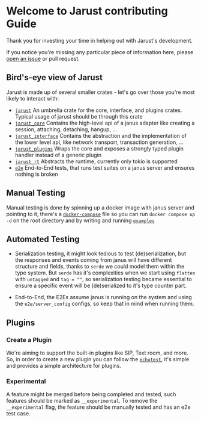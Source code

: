 # Welcome to Jarust contributing Guide

Thank you for investing your time in helping out with Jarust's development.

If you notice you're missing any particular piece of information here, please [open an issue](https://github.com/Ghamza-Jd/jarust/issues/new) or pull request.

## Bird's-eye view of Jarust

Jarust is made up of several smaller crates - let's go over those you're most likely to interact with:

- [`jarust`](/jarust) An umbrella crate for the core, interface, and plugins crates. Typical usage of jarust should be through this crate
- [`jarust_core`](/jarust_core) Contains the high-level api of a janus adapter like creating a session, attaching, detaching, hangup, ...
- [`jarust_interface`](/jarust_interface) Contains the abstraction and the implementation of the lower level api, like network transport, transaction generation, ...
- [`jarust_plugins`](/jarust_plugins) Wraps the core and exposes a strongly typed plugin handler instead of a generic plugin
- [`jarust_rt`](/jarust_rt) Abstracts the runtime, currently only tokio is supported
- [`e2e`](/e2e) End-to-End tests, that runs test suites on a janus server and ensures nothing is broken

## Manual Testing

Manual testing is done by spinning up a docker image with janus server and pointing to it, there's a [`docker-compose`](/docker-compose.yml) file so you can run `docker compose up -d` on the root directory and by writing and running [`examples`](/jarust/examples)

## Automated Testing

- Serialization testing, it might look tedious to test (de)serialization, but the responses and events coming from janus will have different structure and fields, thanks to `serde` we could model them within the type system. But `serde` has it's complexities when we start using `flatten` with `untagged` and `tag = ""`, so serialization testing became essential to ensure a specific event will be (de)serialized to it's type counter part.

- End-to-End, the E2Es assume janus is running on the system and using the `e2e/server_config` configs, so keep that in mind when running them.

## Plugins

### Create a Plugin

We're aiming to support the built-in plugins like SIP, Text room, and more. So, in order to create a new plugin you can follow the [`echotest`](./jarust_plugins/src/echo_test), it's simple and provides a simple architecture for plugins.

### Experimental

A feature might be merged before being completed and tested, such features should be marked as `__experimental`.
To remove the `__experimental` flag, the feature should be manually tested and has an e2e test case.
